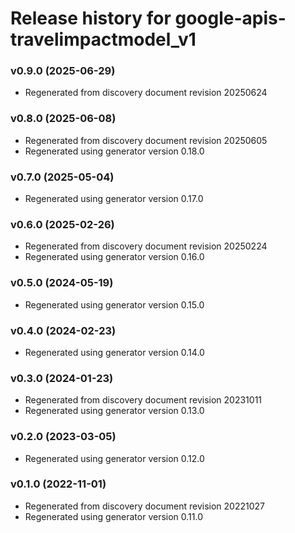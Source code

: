 # Release history for google-apis-travelimpactmodel_v1

### v0.9.0 (2025-06-29)

* Regenerated from discovery document revision 20250624

### v0.8.0 (2025-06-08)

* Regenerated from discovery document revision 20250605
* Regenerated using generator version 0.18.0

### v0.7.0 (2025-05-04)

* Regenerated using generator version 0.17.0

### v0.6.0 (2025-02-26)

* Regenerated from discovery document revision 20250224
* Regenerated using generator version 0.16.0

### v0.5.0 (2024-05-19)

* Regenerated using generator version 0.15.0

### v0.4.0 (2024-02-23)

* Regenerated using generator version 0.14.0

### v0.3.0 (2024-01-23)

* Regenerated from discovery document revision 20231011
* Regenerated using generator version 0.13.0

### v0.2.0 (2023-03-05)

* Regenerated using generator version 0.12.0

### v0.1.0 (2022-11-01)

* Regenerated from discovery document revision 20221027
* Regenerated using generator version 0.11.0

